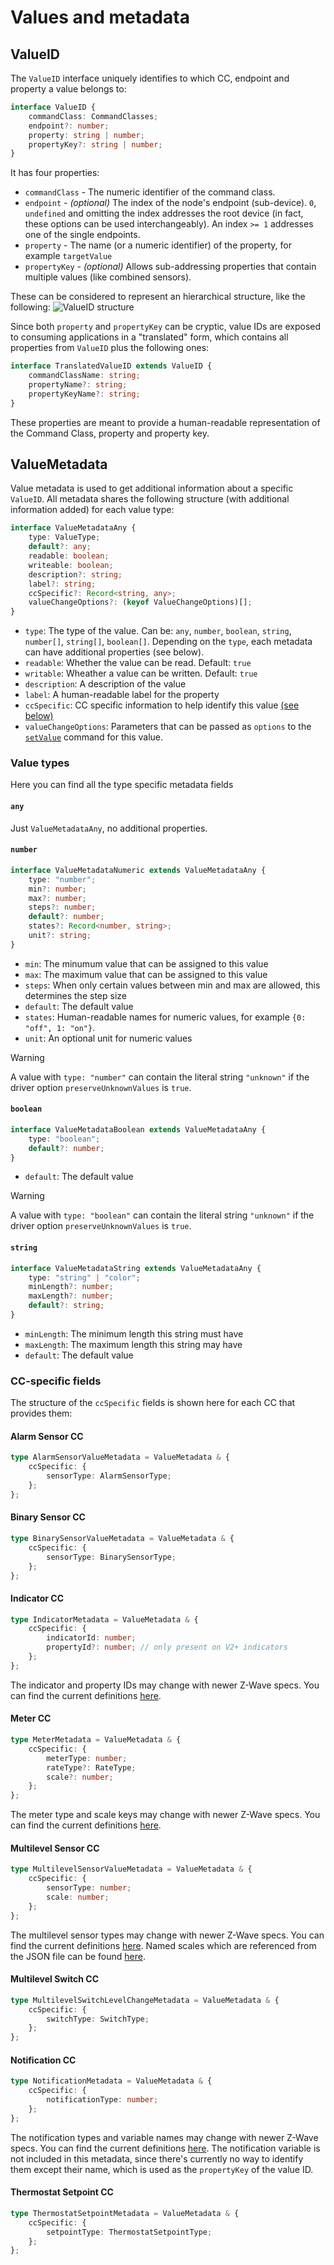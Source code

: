 # Values and metadata

## ValueID

The `ValueID` interface uniquely identifies to which CC, endpoint and property a value belongs to:

<!-- #import ValueID from "zwave-js" -->

```ts
interface ValueID {
	commandClass: CommandClasses;
	endpoint?: number;
	property: string | number;
	propertyKey?: string | number;
}
```

It has four properties:

-   `commandClass` - The numeric identifier of the command class.
-   `endpoint` - _(optional)_ The index of the node's endpoint (sub-device). `0`, `undefined` and omitting the index addresses the root device (in fact, these options can be used interchangeably). An index `>= 1` addresses one of the single endpoints.
-   `property` - The name (or a numeric identifier) of the property, for example `targetValue`
-   `propertyKey` - _(optional)_ Allows sub-addressing properties that contain multiple values (like combined sensors).

These can be considered to represent an hierarchical structure, like the following:
![ValueID structure](../_images/value-id-structure.png)

Since both `property` and `propertyKey` can be cryptic, value IDs are exposed to consuming applications in a "translated" form, which contains all properties from `ValueID` plus the following ones:

<!-- #import TranslatedValueID from "zwave-js" -->

```ts
interface TranslatedValueID extends ValueID {
	commandClassName: string;
	propertyName?: string;
	propertyKeyName?: string;
}
```

These properties are meant to provide a human-readable representation of the Command Class, property and property key.

## ValueMetadata

Value metadata is used to get additional information about a specific `ValueID`. All metadata shares the following structure (with additional information added) for each value type:

<!-- TODO: Import from "core" does not work for some reason -->

```ts
interface ValueMetadataAny {
	type: ValueType;
	default?: any;
	readable: boolean;
	writeable: boolean;
	description?: string;
	label?: string;
	ccSpecific?: Record<string, any>;
	valueChangeOptions?: (keyof ValueChangeOptions)[];
}
```

-   `type`: The type of the value. Can be: `any`, `number`, `boolean`, `string`, `number[]`, `string[]`, `boolean[]`. Depending on the `type`, each metadata can have additional properties (see below).
-   `readable`: Whether the value can be read. Default: `true`
-   `writable`: Wheather a value can be written. Default: `true`
-   `description`: A description of the value
-   `label`: A human-readable label for the property
-   `ccSpecific`: CC specific information to help identify this value [(see below)](#CC-specific-fields)
-   `valueChangeOptions`: Parameters that can be passed as `options` to the [`setValue`](api/node.md#setvalue) command for this value.

### Value types

Here you can find all the type specific metadata fields

#### `any`

Just `ValueMetadataAny`, no additional properties.

#### `number`

<!-- #import ValueMetadataNumeric from "zwave-js" with no-jsdoc -->

```ts
interface ValueMetadataNumeric extends ValueMetadataAny {
	type: "number";
	min?: number;
	max?: number;
	steps?: number;
	default?: number;
	states?: Record<number, string>;
	unit?: string;
}
```

-   `min`: The minumum value that can be assigned to this value
-   `max`: The maximum value that can be assigned to this value
-   `steps`: When only certain values between min and max are allowed, this determines the step size
-   `default`: The default value
-   `states`: Human-readable names for numeric values, for example `{0: "off", 1: "on"}`.
-   `unit`: An optional unit for numeric values

> [!WARNING]
> A value with `type: "number"` can contain the literal string `"unknown"` if the driver option `preserveUnknownValues` is `true`.

#### `boolean`

<!-- #import ValueMetadataBoolean from "zwave-js" with no-jsdoc -->

```ts
interface ValueMetadataBoolean extends ValueMetadataAny {
	type: "boolean";
	default?: number;
}
```

-   `default`: The default value

> [!WARNING]
> A value with `type: "boolean"` can contain the literal string `"unknown"` if the driver option `preserveUnknownValues` is `true`.

#### `string`

<!-- #import ValueMetadataString from "zwave-js" with no-jsdoc -->

```ts
interface ValueMetadataString extends ValueMetadataAny {
	type: "string" | "color";
	minLength?: number;
	maxLength?: number;
	default?: string;
}
```

-   `minLength`: The minimum length this string must have
-   `maxLength`: The maximum length this string may have
-   `default`: The default value

### CC-specific fields

The structure of the `ccSpecific` fields is shown here for each CC that provides them:

#### Alarm Sensor CC

<!-- #import AlarmSensorValueMetadata from "zwave-js" -->

```ts
type AlarmSensorValueMetadata = ValueMetadata & {
	ccSpecific: {
		sensorType: AlarmSensorType;
	};
};
```

#### Binary Sensor CC

<!-- #import BinarySensorValueMetadata from "zwave-js" -->

```ts
type BinarySensorValueMetadata = ValueMetadata & {
	ccSpecific: {
		sensorType: BinarySensorType;
	};
};
```

#### Indicator CC

<!-- #import IndicatorMetadata from "zwave-js" with comments -->

```ts
type IndicatorMetadata = ValueMetadata & {
	ccSpecific: {
		indicatorId: number;
		propertyId?: number; // only present on V2+ indicators
	};
};
```

The indicator and property IDs may change with newer Z-Wave specs. You can find the current definitions [here](https://github.com/zwave-js/node-zwave-js/blob/master/packages/config/config/indicators.json).

#### Meter CC

<!-- #import MeterMetadata from "zwave-js" -->

```ts
type MeterMetadata = ValueMetadata & {
	ccSpecific: {
		meterType: number;
		rateType?: RateType;
		scale?: number;
	};
};
```

The meter type and scale keys may change with newer Z-Wave specs. You can find the current definitions [here](https://github.com/zwave-js/node-zwave-js/blob/master/packages/config/config/meters.json).

#### Multilevel Sensor CC

<!-- #import MultilevelSensorValueMetadata from "zwave-js" -->

```ts
type MultilevelSensorValueMetadata = ValueMetadata & {
	ccSpecific: {
		sensorType: number;
		scale: number;
	};
};
```

The multilevel sensor types may change with newer Z-Wave specs. You can find the current definitions [here](https://github.com/zwave-js/node-zwave-js/blob/master/packages/config/config/sensorTypes.json). Named scales which are referenced from the JSON file can be found [here](https://github.com/zwave-js/node-zwave-js/blob/master/packages/config/config/scales.json).

#### Multilevel Switch CC

<!-- #import MultilevelSwitchLevelChangeMetadata from "zwave-js" -->

```ts
type MultilevelSwitchLevelChangeMetadata = ValueMetadata & {
	ccSpecific: {
		switchType: SwitchType;
	};
};
```

#### Notification CC

<!-- #import NotificationMetadata from "zwave-js" -->

```ts
type NotificationMetadata = ValueMetadata & {
	ccSpecific: {
		notificationType: number;
	};
};
```

The notification types and variable names may change with newer Z-Wave specs. You can find the current definitions [here](https://github.com/zwave-js/node-zwave-js/blob/master/packages/config/config/notifications.json).
The notification variable is not included in this metadata, since there's currently no way to identify them except their name, which is used as the `propertyKey` of the value ID.

#### Thermostat Setpoint CC

<!-- #import ThermostatSetpointMetadata from "zwave-js" -->

```ts
type ThermostatSetpointMetadata = ValueMetadata & {
	ccSpecific: {
		setpointType: ThermostatSetpointType;
	};
};
```
